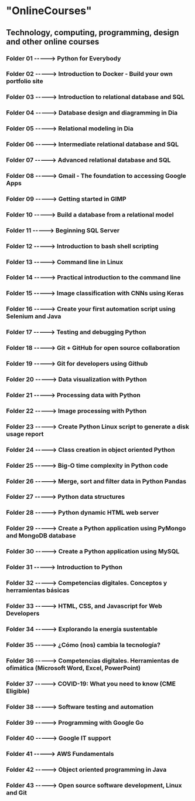 # "OnlineCourses"
## Technology, computing, programming, design and other online courses
### Folder 01 -----> Python for Everybody
### Folder 02 -----> Introduction to Docker - Build your own portfolio site
### Folder 03 -----> Introduction to relational database and SQL
### Folder 04 -----> Database design and diagramming in Dia
### Folder 05 -----> Relational modeling in Dia
### Folder 06 -----> Intermediate relational database and SQL
### Folder 07 -----> Advanced relational database and SQL
### Folder 08 -----> Gmail - The foundation to accessing Google Apps
### Folder 09 -----> Getting started in GIMP
### Folder 10 -----> Build a database from a relational model
### Folder 11 -----> Beginning SQL Server
### Folder 12 -----> Introduction to bash shell scripting
### Folder 13 -----> Command line in Linux
### Folder 14 -----> Practical introduction to the command line
### Folder 15 -----> Image classification with CNNs using Keras
### Folder 16 -----> Create your first automation script using Selenium and Java
### Folder 17 -----> Testing and debugging Python
### Folder 18 -----> Git + GitHub for open source collaboration
### Folder 19 -----> Git for developers using Github
### Folder 20 -----> Data visualization with Python
### Folder 21 -----> Processing data with Python
### Folder 22 -----> Image processing with Python
### Folder 23 -----> Create Python Linux script to generate a disk usage report
### Folder 24 -----> Class creation in object oriented Python
### Folder 25 -----> Big-O time complexity in Python code
### Folder 26 -----> Merge, sort and filter data in Python Pandas
### Folder 27 -----> Python data structures
### Folder 28 -----> Python dynamic HTML web server
### Folder 29 -----> Create a Python application using PyMongo and MongoDB database
### Folder 30 -----> Create a Python application using MySQL
### Folder 31 -----> Introduction to Python
### Folder 32 -----> Competencias digitales. Conceptos y herramientas básicas
### Folder 33 -----> HTML, CSS, and Javascript for Web Developers
### Folder 34 -----> Explorando la energía sustentable
### Folder 35 -----> ¿Cómo (nos) cambia la tecnología?
### Folder 36 -----> Competencias digitales. Herramientas de ofimática (Microsoft Word, Excel, PowerPoint)
### Folder 37 -----> COVID-19: What you need to know (CME Eligible)
### Folder 38 -----> Software testing and automation
### Folder 39 -----> Programming with Google Go
### Folder 40 -----> Google IT support
### Folder 41 -----> AWS Fundamentals
### Folder 42 -----> Object oriented programming in Java
### Folder 43 -----> Open source software development, Linux and Git
